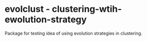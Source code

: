 # evolclust - clustering-wtih-ewolution-strategy

Package for testing idea of using evolution strategies in clustering.
